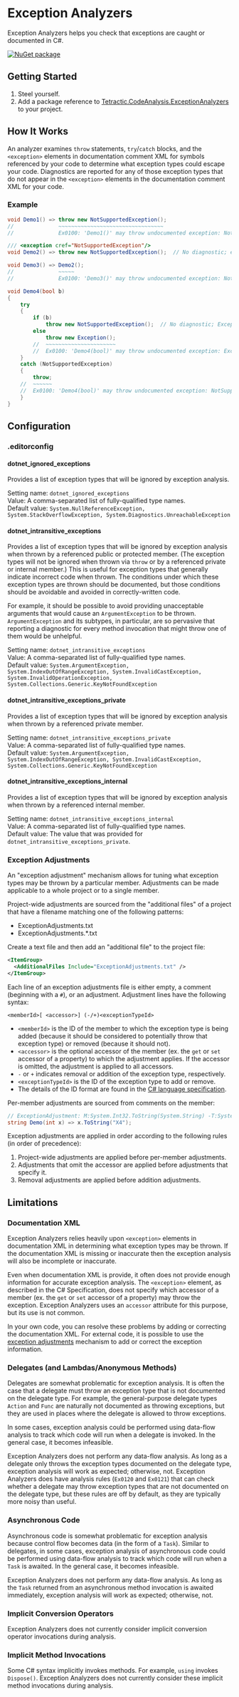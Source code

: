 # Exception Analyzers

Exception Analyzers helps you check that exceptions are caught or documented in C#. 

[![NuGet package](https://img.shields.io/nuget/vpre/Tetractic.CodeAnalysis.ExceptionAnalyzers?logo=nuget)](https://www.nuget.org/packages/Tetractic.CodeAnalysis.ExceptionAnalyzers/)

## Getting Started

 1. Steel yourself.
 2. Add a package reference to [Tetractic.CodeAnalysis.ExceptionAnalyzers](https://www.nuget.org/packages/Tetractic.CodeAnalysis.ExceptionAnalyzers/) to your project.

## How It Works

An analyzer examines `throw` statements, `try`/`catch` blocks, and the `<exception>` elements in documentation comment XML for symbols referenced by your code to determine what exception types could escape your code.  Diagnostics are reported for any of those exception types that do not appear in the `<exception>` elements in the documentation comment XML for your code.

### Example

```C#
void Demo1() => throw new NotSupportedException();
//              ~~~~~~~~~~~~~~~~~~~~~~~~~~~~~~~~~
//              Ex0100: 'Demo1()' may throw undocumented exception: NotSupportedException

/// <exception cref="NotSupportedException"/>
void Demo2() => throw new NotSupportedException();  // No diagnostic; exception is documented.

void Demo3() => Demo2();
//              ~~~~~
//              Ex0100: 'Demo3()' may throw undocumented exception: NotSupportedException

void Demo4(bool b)
{
    try
    {
        if (b)
            throw new NotSupportedException();  // No diagnostic; Exception is caught.
        else
            throw new Exception();
        //  ~~~~~~~~~~~~~~~~~~~~~~
        //  Ex0100: 'Demo4(bool)' may throw undocumented exception: Exception
    }
    catch (NotSupportedException)
    {
        throw;
    //  ~~~~~~
    //  Ex0100: 'Demo4(bool)' may throw undocumented exception: NotSupportedException
    }
}
```

## Configuration

### .editorconfig

#### dotnet_ignored_exceptions

Provides a list of exception types that will be ignored by exception analysis.

Setting name: `dotnet_ignored_exceptions`\
Value: A comma-separated list of fully-qualified type names.\
Default value: `System.NullReferenceException, System.StackOverflowException, System.Diagnostics.UnreachableException`

#### dotnet_intransitive_exceptions

Provides a list of exception types that will be ignored by exception analysis when thrown by a referenced public or protected member.  (The exception types will not be ignored when thrown via `throw` or by a referenced private or internal member.)  This is useful for exception types that generally indicate incorrect code when thrown.  The conditions under which these exception types are thrown should be documented, but those conditions should be avoidable and avoided in correctly-written code.

For example, it should be possible to avoid providing unacceptable arguments that would cause an `ArgumentException` to be thrown.  `ArgumentException` and its subtypes, in particular, are so pervasive that reporting a diagnostic for every method invocation that might throw one of them would be unhelpful.

Setting name: `dotnet_intransitive_exceptions`\
Value: A comma-separated list of fully-qualified type names.\
Default value: `System.ArgumentException, System.IndexOutOfRangeException, System.InvalidCastException, System.InvalidOperationException, System.Collections.Generic.KeyNotFoundException`

#### dotnet_intransitive_exceptions_private

Provides a list of exception types that will be ignored by exception analysis when thrown by a referenced private member.

Setting name: `dotnet_intransitive_exceptions_private`\
Value: A comma-separated list of fully-qualified type names.\
Default value: `System.ArgumentException, System.IndexOutOfRangeException, System.InvalidCastException, System.Collections.Generic.KeyNotFoundException`

#### dotnet_intransitive_exceptions_internal

Provides a list of exception types that will be ignored by exception analysis when thrown by a referenced internal member.

Setting name: `dotnet_intransitive_exceptions_internal`\
Value: A comma-separated list of fully-qualified type names.\
Default value: The value that was provided for `dotnet_intransitive_exceptions_private`.

### Exception Adjustments

An "exception adjustment" mechanism allows for tuning what exception types may be thrown by a particular member.  Adjustments can be made applicable to a whole project or to a single member.

Project-wide adjustments are sourced from the "additional files" of a project that have a filename matching one of the following patterns:

 * ExceptionAdjustments.txt
 * ExceptionAdjustments.*.txt

Create a text file and then add an "additional file" to the project file:

```XML
<ItemGroup>
  <AdditionalFiles Include="ExceptionAdjustments.txt" />
</ItemGroup>
```

Each line of an exception adjustments file is either empty, a comment (beginning with a `#`), or an adjustment.  Adjustment lines have the following syntax:

```
<memberId>[ <accessor>] (-/+)<exceptionTypeId>
```

 * `<memberId>` is the ID of the member to which the exception type is being added (because it should be considered to potentially throw that exception type) or removed (because it should not).
 * `<accessor>` is the optional accessor of the member (ex. the `get` or `set` accessor of a property) to which the adjustment applies.  If the accessor is omitted, the adjustment is applied to all accessors.
 * `-` or `+` indicates removal or addition of the exception type, respectively.
 * `<exceptionTypeId>` is the ID of the exception type to add or remove.
 * The details of the ID format are found in the [C# language specification](https://docs.microsoft.com/dotnet/csharp/language-reference/language-specification/documentation-comments#d42-id-string-format).

Per-member adjustments are sourced from comments on the member:

```C#
// ExceptionAdjustment: M:System.Int32.ToString(System.String) -T:System.FormatException
string Demo(int x) => x.ToString("X4");
```

Exception adjustments are applied in order according to the following rules (in order of precedence):

 1. Project-wide adjustments are applied before per-member adjustments.
 2. Adjustments that omit the accessor are applied before adjustments that specify it.
 3. Removal adjustments are applied before addition adjustments.

## Limitations

### Documentation XML

Exception Analyzers relies heavily upon `<exception>` elements in documentation XML in determining what exception types may be thrown.  If the documentation XML is missing or inaccurate then the exception analysis will also be incomplete or inaccurate.

Even when documentation XML is provide, it often does not provide enough information for accurate exception analysis.  The `<exception>` element, as described in the C# Specification, does not specify which accessor of a member (ex. the `get` or `set` accessor of a property) may throw the exception.  Exception Analyzers uses an `accessor` attribute for this purpose, but its use is not common.

In your own code, you can resolve these problems by adding or correcting the documentation XML.  For external code, it is possible to use the [exception adjustments](#exception-adjustments) mechanism to add or correct the exception information.

### Delegates (and Lambdas/Anonymous Methods)

Delegates are somewhat problematic for exception analysis.  It is often the case that a delegate must throw an exception type that is not documented on the delegate type.  For example, the general-purpose delegate types `Action` and `Func` are naturally not documented as throwing exceptions, but they are used in places where the delegate is allowed to throw exceptions.

In some cases, exception analysis could be performed using data-flow analysis to track which code will run when a delegate is invoked.  In the general case, it becomes infeasible.

Exception Analyzers does not perform any data-flow analysis.  As long as a delegate only throws the exception types documented on the delegate type, exception analysis will work as expected; otherwise, not.  Exception Analyzers does have analysis rules (`Ex0120` and `Ex0121`) that can check whether a delegate may throw exception types that are not documented on the delegate type, but these rules are off by default, as they are typically more noisy than useful.

### Asynchronous Code

Asynchronous code is somewhat problematic for exception analysis because control flow becomes data (in the form of a `Task`).  Similar to delegates, in some cases, exception analysis of asynchronous code could be performed using data-flow analysis to track which code will run when a `Task` is awaited.  In the general case, it becomes infeasible.

Exception Analyzers does not perform any data-flow analysis.  As long as the `Task` returned from an asynchronous method invocation is awaited immediately, exception analysis will work as expected; otherwise, not.

### Implicit Conversion Operators

Exception Analyzers does not currently consider implicit conversion operator invocations during analysis.

### Implicit Method Invocations

Some C# syntax implicitly invokes methods.  For example, `using` invokes `Dispose()`.  Exception Analyzers does not currently consider these implicit method invocations during analysis.

